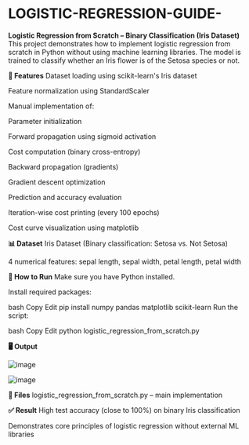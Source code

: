 # LOGISTIC-REGRESSION-GUIDE-
**Logistic Regression from Scratch – Binary Classification (Iris Dataset)**
This project demonstrates how to implement logistic regression from scratch in Python without using machine learning libraries. The model is trained to classify whether an Iris flower is of the Setosa species or not.

**🧠 Features**
Dataset loading using scikit-learn's Iris dataset

Feature normalization using StandardScaler

Manual implementation of:

Parameter initialization

Forward propagation using sigmoid activation

Cost computation (binary cross-entropy)

Backward propagation (gradients)

Gradient descent optimization

Prediction and accuracy evaluation

Iteration-wise cost printing (every 100 epochs)

Cost curve visualization using matplotlib

**📊 Dataset**
Iris Dataset (Binary classification: Setosa vs. Not Setosa)

4 numerical features: sepal length, sepal width, petal length, petal width

**🚀 How to Run**
Make sure you have Python installed.

Install required packages:

bash
Copy
Edit
pip install numpy pandas matplotlib scikit-learn
Run the script:

bash
Copy
Edit
python logistic_regression_from_scratch.py

**🖥️  Output**

![image](https://github.com/user-attachments/assets/20d8a6c6-1781-477e-998b-0880ceb6f396)

![image](https://github.com/user-attachments/assets/dd1dae0e-66de-4134-b676-a858657643ba)






**📁 Files**
logistic_regression_from_scratch.py – main implementation

**✅ Result**
High test accuracy (close to 100%) on binary Iris classification

Demonstrates core principles of logistic regression without external ML libraries

